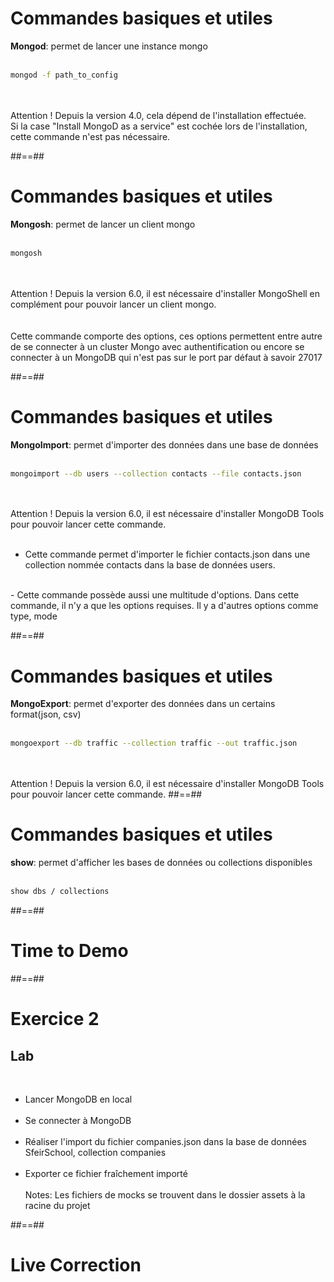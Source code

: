 <!-- .slide: class="with-code inconsolata" -->
# Commandes basiques et utiles

<b>Mongod</b>: permet de lancer une instance mongo
<br/><br/>

```bash
mongod -f path_to_config
```
<!-- .element: class="big-code" -->
<br/><br/>
Attention ! Depuis la version 4.0, cela dépend de l'installation effectuée.
<br/>
Si la case "Install MongoD as a service" est cochée lors de l'installation, cette commande n'est pas nécessaire.

##==##

<!-- .slide: class="with-code incosolata" -->
# Commandes basiques et utiles
<b>Mongosh</b>: permet de lancer un client mongo
<br/><br/>

```bash
mongosh
```
<!-- .element: class="big-code" -->
<br/><br/>
Attention ! Depuis la version 6.0, il est nécessaire d'installer MongoShell en complément pour pouvoir lancer un client mongo.
<br/><br/><br/>
Cette commande comporte des options, ces options permettent entre autre de se connecter à un cluster Mongo avec authentification
ou encore se connecter à un MongoDB qui n'est pas sur le port par défaut à savoir 27017

##==##

<!-- .slide: class="with-code inconsolata" -->
# Commandes basiques et utiles

<b>MongoImport</b>: permet d'importer des données dans une base de données
<br/><br/>

```bash
mongoimport --db users --collection contacts --file contacts.json
```
<!-- .element: class="big-code" -->
<br/><br/>
Attention ! Depuis la version 6.0, il est nécessaire d'installer MongoDB Tools pour pouvoir lancer cette commande.
<br/><br/>
- Cette commande permet d'importer le fichier contacts.json dans une collection nommée contacts dans la base de données users.
<br/>
- Cette commande possède aussi une multitude d'options. Dans cette commande, il n'y a que les options requises. Il y a d'autres options comme type, mode

##==##

<!-- .slide: class="with-code inconsolata"-->
# Commandes basiques et utiles

<b>MongoExport</b>: permet d'exporter des données dans un certains format(json, csv)
<br/><br/>

```bash
mongoexport --db traffic --collection traffic --out traffic.json
```
<!-- .element: class="big-code" -->
<br/><br/>
Attention ! Depuis la version 6.0, il est nécessaire d'installer MongoDB Tools pour pouvoir lancer cette commande.
##==##

<!-- .slide: class="with-code inconsolata" -->
# Commandes basiques et utiles
<b>show</b>: permet d'afficher les bases de données ou collections disponibles
<br/><br/>

```bash
show dbs / collections
```
<!-- .element: class="big-code" -->

##==##

<!-- .slide: class="transition-bg-sfeir-2 blue"-->
# Time to Demo

##==##

<!-- .slide: class="exercice"-->
# Exercice 2
## Lab
<br>

- Lancer MongoDB en local<br><br>
- Se connecter à MongoDB<br><br>
- Réaliser l'import du fichier companies.json dans la base de données SfeirSchool, collection companies<br><br>
- Exporter ce fichier fraîchement importé<br><br>
Notes: Les fichiers de mocks se trouvent dans le dossier assets à la racine du projet

##==##

<!-- .slide: class="transition-bg-sfeir-3 blue"-->
# Live Correction
